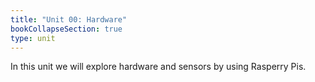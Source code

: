```yaml
---
title: "Unit 00: Hardware"
bookCollapseSection: true
type: unit
---
```


In this unit we will explore hardware and sensors by using Rasperry Pis. 



<!-- ## Labs

- Setting up Raspberry Pis, networking basics. SSH into Pi. Pinging IP addresses.
- HTTP requests and responses to send and recieve environmental information from a
central server. Students will learn about the basics of the HTTP  protocol (status
codes and methods), and data serialization via JSON.
- TCP/IP simulation. We will enact a real-world TCP/IP Simulation, discuss network
security, hacking, and surveillance, and then groups will write a distributed
message-passing client based on the same algorithm.
- Cyclic graph detection. After the cyclic graph problem set, students will
  discuss their algorithms, and then decide on one to implement. They will
  implement a function which takes a graph input (dot format) and the function
  will either identify a cycle or determine that there is no cycle. 

## Homework

- Practice with dictionaries (extracting data from JSON when provided a schema)
- Practice with HTTP responses and requests.

## Problem set

- Intro to logic/proofs
  - Students will learn the basics of logic beginning with sets. This will include
  set operations (intersection, union, difference), set building (filters and 
  transformations), set relations (equality, subsets, supersets), and set cardinality.
  - Students will then use the basics of set theory to explore mathematical proof
  including direct proofs with cases, lemmas, and vacuous truths and indirect proofs
  by contradiction and contrapositive. Proofs will explore parity, set relations, and
  visual/geometric proofs.
  - Resources
    - [Mathematical Foundations of Computing Course Reader](web.stanford.edu/class/cs103/handouts/Mathematical%20Foundations%20of%20Computing.pdf)
    - [Mathematical Foundations of Computing Sets and Proofs Problem Set](http://web.stanford.edu/class/cs103//assnFiles/pset1/Problem%20Set%201.pdf)
- Building off of our TCP/IP simulation, imagine much larger networks of people. 
  - We can represent networks as trees. Draw a couple. 
  - Math with trees. If you have a network with depth D and each node can have N
    children, how many nodes are supported?
  - Provide a simulation of a traversable tree and have students practice 
    breadth-first search and depth-first search. Then write out the algorithm
    precisely. 
  - Provide an example of a proof by negation that breadth-first search will
    find any node in the network. Then ask students to write a similar proof for
    depth-first search. 
- Cyclic and acyclic graphs. If we are going to write microservices, they might
  depend on other microservices. 
  - Draw out a dependency tree for a given scenario. 
  - If there is a cycle in the dependency tree, we have a problem. Write out an
    algorithm for checking to make sure there is no cycle.

## Project

Microservices. Each student will write an app which responds to network requests.
Some examples might be a Chatbot trying to pass the Turing test, a text-based game,
or some useful app. Students will deploy their microservices to their Raspberry Pis
which will be networked via a VPN, so that even if we are remote teaching, services
can be consumed from each student's house.

A simple web front-end, and CLI will be provided for consuming microservices. We could
also consider providing interfaces for email, SMS, or Twitter. It would be powerful to
expose the same API for connecting a chatbot microservice to any of these, to emphasize
the value of interchangable parts. One limitation is that students will not yet have
experience with databases. Students can maintain state with global objects in memory, and
will be provided with routines to persist state using pickle or csv (which they will have learned in Unit 2).

Libraries will be provided for:
- Sentiment analysis
- NLP (eg getting the main noun phrase)
- External APIs such as weather, news, etc.
- Additionally, students will be encouraged to write, publish, and compose simpler microservices.  
 -->
